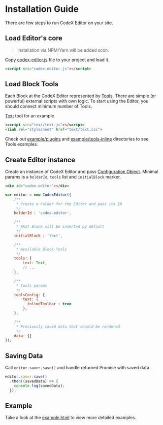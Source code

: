 # Installation Guide

There are few steps to run CodeX Editor on your site.

## Load Editor's core

> Installation via NPM/Yarn will be added soon.

Copy [codex-editor.js](../build/codex-editor.js) file to your project and load it.

```html
<script src="codex-editor.js"></script>
```

## Load Block Tools

Each Block at the CodeX Editor represented by [Tools](tools.md). There are simple (or powerful) external scripts with own logic. To start using the Editor, you should connect minimum number of Tools.

[Text](../example/plugins/text/) tool for an example.

```html
<script src="text/text.js"></script>
<link rel="stylesheet" href="text/text.css">
```

Check out [example/plugins](../example/plugins/) and [example/tools-inline](../example/tools-inline/) directories to see Tools examples.

## Create Editor instance

Create an instance of CodeX Editor and pass [Configuration Object](../src/components/interfaces/editor-config.ts). 
Minimal params is a `holderId`, `tools` list and `initialBlock` marker.

```html
<div id="codex-editor"></div>
```

```javascript
var editor = new CodexEditor({
    /**
     * Create a holder for the Editor and pass its ID
     */
    holderId : 'codex-editor',

    /**
     * What Block will be inserted by default
     */
    initialBlock : 'text',

    /**
     * Available Block Tools
     */
    tools: {
        text: Text,
        // ...
    },

    /**
     * Tools params
     */
    toolsConfig: {
        text: {
          inlineToolbar : true
        },
    },

    /**
     * Previously saved data that should be rendered
     */
    data: {}
});
```

## Saving Data

Call `editor.saver.save()` and handle returned Promise with saved data.

```javascript
editor.saver.save()
  .then((savedData) => {
    console.log(savedData);
  });
```  

## Example

Take a look at the [example.html](../example/example.html) to view more detailed examples.
